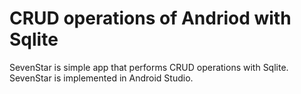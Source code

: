 # CRUD operations of Andriod with Sqlite
SevenStar is simple app that performs CRUD operations with Sqlite. SevenStar is implemented in Android Studio.
